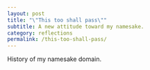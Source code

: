 ```yaml
---
layout: post
title: "\"This too shall pass\""
subtitle: A new attitude toward my namesake.
category: reflections
permalink: /this-too-shall-pass/
---
```


History of my namesake domain.